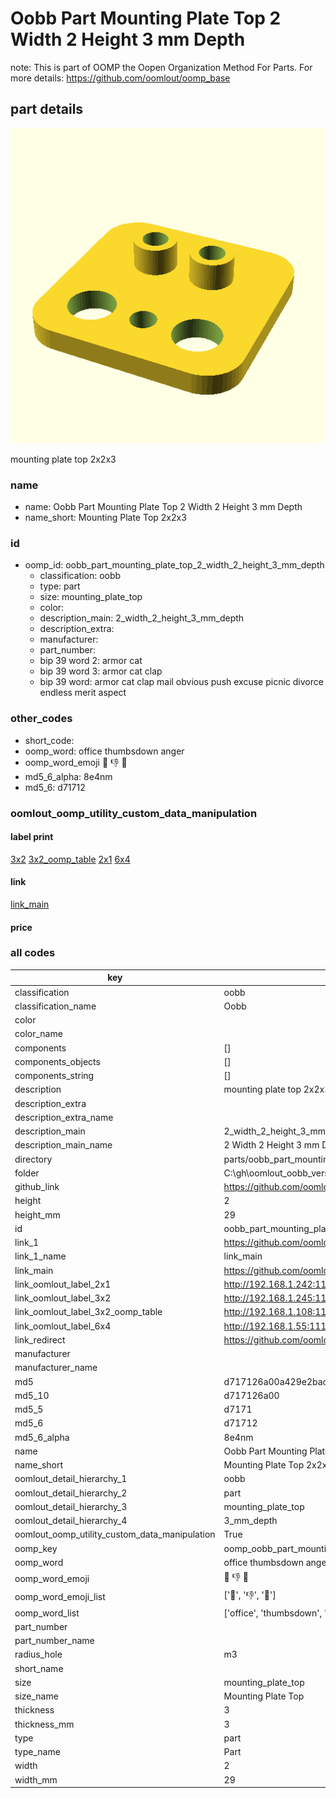 # Oobb Part Mounting Plate Top 2 Width 2 Height 3 mm Depth  

note: This is part of OOMP the Oopen Organization Method For Parts. For more details: https://github.com/oomlout/oomp_base

##  part details
  

[![](3dpr.png)](3dpr.png)

mounting plate top 2x2x3



### name
* name: Oobb Part Mounting Plate Top 2 Width 2 Height 3 mm Depth
* name_short: Mounting Plate Top 2x2x3 
### id
* oomp_id: oobb_part_mounting_plate_top_2_width_2_height_3_mm_depth
  * classification: oobb
  * type: part
  * size: mounting_plate_top
  * color: 
  * description_main: 2_width_2_height_3_mm_depth
  * description_extra: 
  * manufacturer: 
  * part_number: 
  * bip 39 word 2: armor cat
  * bip 39 word 3: armor cat clap
  * bip 39 word: armor cat clap mail obvious push excuse picnic divorce endless merit aspect

### other_codes
* short_code: 
* oomp_word: office thumbsdown anger
* oomp_word_emoji :office: :thumbsdown: :anger:
* md5_6_alpha: 8e4nm
* md5_6: d71712






### oomlout_oomp_utility_custom_data_manipulation
#### label print
[3x2](http://192.168.1.245:1112/?label=oomp%208e4nm)
[3x2_oomp_table](http://192.168.1.108:1112/?label=oomp%208e4nm)
[2x1](http://192.168.1.242:1112/?label=oomp%208e4nm)
[6x4](http://192.168.1.55:1112/?label=oomp%208e4nm)    

#### link

[link_main](https://github.com/oomlout/oomlout_oobb_version_4_generated_parts/tree/main/navigation_oomp/oobb/part/mounting_plate_top/2_width_2_height_3_mm_depth/part)                              

#### price







### all codes 
| key | value |  
| --- | --- |  
| classification | oobb |  
| classification_name | Oobb |  
| color |  |  
| color_name |  |  
| components | [] |  
| components_objects | [] |  
| components_string | [] |  
| description | mounting plate top 2x2x3 |  
| description_extra |  |  
| description_extra_name |  |  
| description_main | 2_width_2_height_3_mm_depth |  
| description_main_name | 2 Width 2 Height 3 mm Depth |  
| directory | parts/oobb_part_mounting_plate_top_2_width_2_height_3_mm_depth |  
| folder | C:\gh\oomlout_oobb_version_4_generated_parts\parts\oobb_part_mounting_plate_top_2_width_2_height_3_mm_depth |  
| github_link | https://github.com/oomlout/oomlout_oomp_part_src/tree/main/parts/oobb_part_mounting_plate_top_2_width_2_height_3_mm_depth |  
| height | 2 |  
| height_mm | 29 |  
| id | oobb_part_mounting_plate_top_2_width_2_height_3_mm_depth |  
| link_1 | https://github.com/oomlout/oomlout_oobb_version_4_generated_parts/tree/main/navigation_oomp/oobb/part/mounting_plate_top/2_width_2_height_3_mm_depth/part |  
| link_1_name | link_main |  
| link_main | https://github.com/oomlout/oomlout_oobb_version_4_generated_parts/tree/main/navigation_oomp/oobb/part/mounting_plate_top/2_width_2_height_3_mm_depth/part |  
| link_oomlout_label_2x1 | http://192.168.1.242:1112/?label=oomp%208e4nm |  
| link_oomlout_label_3x2 | http://192.168.1.245:1112/?label=oomp%208e4nm |  
| link_oomlout_label_3x2_oomp_table | http://192.168.1.108:1112/?label=oomp%208e4nm |  
| link_oomlout_label_6x4 | http://192.168.1.55:1112/?label=oomp%208e4nm |  
| link_redirect | https://github.com/oomlout/oomlout_oobb_version_4_generated_parts/tree/main/parts/oobb_mounting_plate_top_02_02_03_rh_m3_nm_aliexpress_usb_micro_breakout_01 |  
| manufacturer |  |  
| manufacturer_name |  |  
| md5 | d717126a00a429e2bacc58625388f05f |  
| md5_10 | d717126a00 |  
| md5_5 | d7171 |  
| md5_6 | d71712 |  
| md5_6_alpha | 8e4nm |  
| name | Oobb Part Mounting Plate Top 2 Width 2 Height 3 mm Depth |  
| name_short | Mounting Plate Top 2x2x3  |  
| oomlout_detail_hierarchy_1 | oobb |  
| oomlout_detail_hierarchy_2 | part |  
| oomlout_detail_hierarchy_3 | mounting_plate_top |  
| oomlout_detail_hierarchy_4 | 3_mm_depth |  
| oomlout_oomp_utility_custom_data_manipulation | True |  
| oomp_key | oomp_oobb_part_mounting_plate_top_2_width_2_height_3_mm_depth |  
| oomp_word | office thumbsdown anger |  
| oomp_word_emoji | :office: :thumbsdown: :anger: |  
| oomp_word_emoji_list | [':office:', ':thumbsdown:', ':anger:'] |  
| oomp_word_list | ['office', 'thumbsdown', 'anger'] |  
| part_number |  |  
| part_number_name |  |  
| radius_hole | m3 |  
| short_name |  |  
| size | mounting_plate_top |  
| size_name | Mounting Plate Top |  
| thickness | 3 |  
| thickness_mm | 3 |  
| type | part |  
| type_name | Part |  
| width | 2 |  
| width_mm | 29 |  
